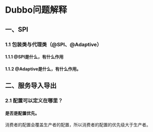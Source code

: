 # Dubbo问题解释
## 一、SPI
### 1.1 包装类与代理类（@SPI、@Adaptive）
#### 1.1.1 @SPI是什么，有什么作用

#### 1.1.2 @Adaptive是什么，有什么作用。

## 二、服务导入导出
### 2.1 配置可以定义在哪里？
#### 是否是配置优先。
   消费者的配置会覆盖生产者的配置，所以消费者的配置的优先级大于生产者。
   

    
    

